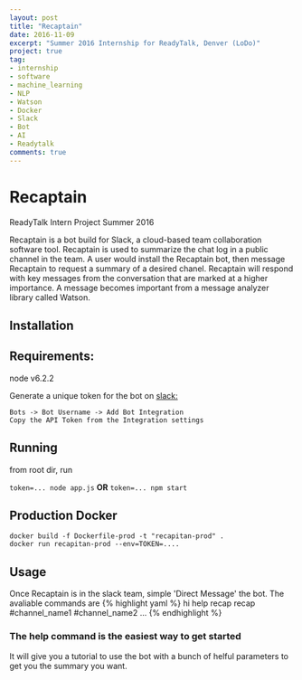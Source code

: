 ```yaml
---
layout: post
title: "Recaptain"
date: 2016-11-09
excerpt: "Summer 2016 Internship for ReadyTalk, Denver (LoDo)"
project: true
tag:
- internship
- software
- machine_learning
- NLP
- Watson
- Docker
- Slack
- Bot
- AI
- Readytalk
comments: true
---
```


# Recaptain
ReadyTalk Intern Project Summer 2016

Recaptain is a bot build for Slack, a cloud-based team collaboration software tool. Recaptain is used to summarize the chat log in a public channel in the team. A user would install the Recaptain bot, then message Recaptain to request a summary of a desired chanel. Recaptain will respond with key messages from the conversation that are marked at a higher importance. A message becomes important from a message analyzer library called Watson. 


## Installation

## Requirements:
node v6.2.2

Generate a unique token for the bot on 
	<a href="https://team_name.slack.com/apps/build/custom-integration">slack: </a>

	Bots -> Bot Username -> Add Bot Integration
	Copy the API Token from the Integration settings 

## Running
from root dir, run

`token=... node app.js`
	<b>OR</b>
`token=... npm start`

## Production Docker

```
docker build -f Dockerfile-prod -t "recapitan-prod" .
docker run recapitan-prod --env=TOKEN=....
```

## Usage
Once Recaptain is in the slack team, simple 'Direct Message' the bot.
The avaliable commands are
{% highlight yaml %}
hi
help
recap
recap #channel_name1 #channel_name2 ...
{% endhighlight %}

### The help command is the easiest way to get started
It will give you a tutorial to use the bot with a bunch of helful parameters to get you the summary you want.
